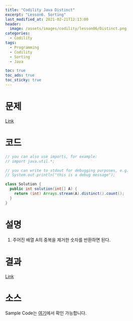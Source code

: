 ```yaml
---
title: "Codility Java Distinct"
excerpt: "Lesson6. Sorting"
last_modified_at: 2021-02-21T12:13:00
header:
  image: /assets/images/codility/lesson06/Distinct.png
categories:
  - Codility
tags:
  - Programming
  - Codility
  - Sorting
  - Java

toc: true
toc_ads: true
toc_sticky: true
---
```

# 문제
[Link](https://app.codility.com/programmers/lessons/6-sorting/distinct/)

# 코드
```java
// you can also use imports, for example:
// import java.util.*;

// you can write to stdout for debugging purposes, e.g.
// System.out.println("this is a debug message");

class Solution {
  public int solution(int[] A) {
    return (int) Arrays.stream(A).distinct().count();
  }
}
```

# 설명
1. 주어진 배열 A의 중복을 제거한 숫자를 반환하면 된다.

# 결과
[Link](https://app.codility.com/demo/results/trainingBUTFHG-DS3/)

# 소스
Sample Code는 [여기](https://github.com/GracefulSoul/codility/blob/master/src/main/java/lesson06/Distinct.java)에서 확인 가능합니다.